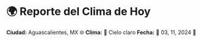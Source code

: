 # 🌍 Reporte del Clima de Hoy

**Ciudad:** Aguascalientes, MX 🌐
**Clima:** 🌈 Cielo claro
**Fecha:** 📅 03, 11, 2024 🚀

